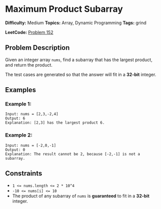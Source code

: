 # Maximum Product Subarray

**Difficulty:** Medium
**Topics:** Array, Dynamic Programming
**Tags:** grind

**LeetCode:** [Problem 152](https://leetcode.com/problems/maximum-product-subarray/description/)

## Problem Description

Given an integer array `nums`, find a subarray that has the largest product, and return the product.

The test cases are generated so that the answer will fit in a **32-bit** integer.

## Examples

### Example 1:

```
Input: nums = [2,3,-2,4]
Output: 6
Explanation: [2,3] has the largest product 6.
```

### Example 2:

```
Input: nums = [-2,0,-1]
Output: 0
Explanation: The result cannot be 2, because [-2,-1] is not a subarray.
```

## Constraints

- `1 <= nums.length <= 2 * 10^4`
- `-10 <= nums[i] <= 10`
- The product of any subarray of `nums` is **guaranteed** to fit in a **32-bit** integer.
